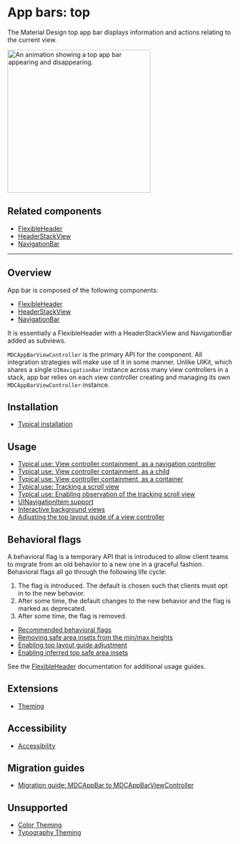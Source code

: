 # App bars: top

<!-- badges -->

The Material Design top app bar displays information and actions relating to the current view.

<div class="article__asset article__asset--screenshot">
  <img src="docs/assets/top-app-bar.gif" alt="An animation showing a top app bar appearing and disappearing." width="320">
</div>

<!-- design-and-api -->

## Related components

* [FlexibleHeader](../../FlexibleHeader)
* [HeaderStackView](../../HeaderStackView)
* [NavigationBar](../../NavigationBar)

<!-- toc -->

- - -

## Overview

App bar is composed of the following components:

* [FlexibleHeader](../../FlexibleHeader)
* [HeaderStackView](../../HeaderStackView)
* [NavigationBar](../../NavigationBar)

It is essentially a FlexibleHeader with a HeaderStackView and NavigationBar added as subviews.

`MDCAppBarViewController` is the primary API for the component. All integration strategies will
make use of it in some manner. Unlike UIKit, which shares a single `UINavigationBar` instance across
many view controllers in a stack, app bar relies on each view controller creating and managing its
own `MDCAppBarViewController` instance.

## Installation

- [Typical installation](../../../docs/component-installation.md)

## Usage

- [Typical use: View controller containment, as a navigation controller](typical-use-navigation-controller.md)
- [Typical use: View controller containment, as a child](typical-use-child.md)
- [Typical use: View controller containment, as a container](typical-use-container.md)
- [Typical use: Tracking a scroll view](../../FlexibleHeader/docs/typical-use-tracking-a-scroll-view.md)
- [Typical use: Enabling observation of the tracking scroll view](../../FlexibleHeader/docs/typical-use-scroll-view-observation.md)
- [UINavigationItem support](uinavigationitem-support.md)
- [Interactive background views](interactive-background-views.md)
- [Adjusting the top layout guide of a view controller](../../FlexibleHeader/docs/top-layout-guide-adjustment.md)

## Behavioral flags

A behavioral flag is a temporary API that is introduced to allow client teams to migrate from an old
behavior to a new one in a graceful fashion. Behavioral flags all go through the following life
cycle:

1. The flag is introduced. The default is chosen such that clients must opt in to the new behavior.
2. After some time, the default changes to the new behavior and the flag is marked as deprecated.
3. After some time, the flag is removed.

- [Recommended behavioral flags](recommended-behavioral-flags.md)
- [Removing safe area insets from the min/max heights](../../FlexibleHeader/docs/behavior-minmax-safearea.md)
- [Enabling top layout guide adjustment](../../FlexibleHeader/docs/behavior-top-layout-adjustment.md)
- [Enabling inferred top safe area insets](../../FlexibleHeader/docs/behavior-inferred-top-safe-area-inset.md)

See the [FlexibleHeader](../../FlexibleHeader) documentation for additional usage guides.

## Extensions

- [Theming](theming.md)

## Accessibility

- [Accessibility](accessibility.md)

## Migration guides

- [Migration guide: MDCAppBar to MDCAppBarViewController](migration-guide-appbar-appbarviewcontroller.md)

## Unsupported

- [Color Theming](color-theming.md)
- [Typography Theming](typography-theming.md)

